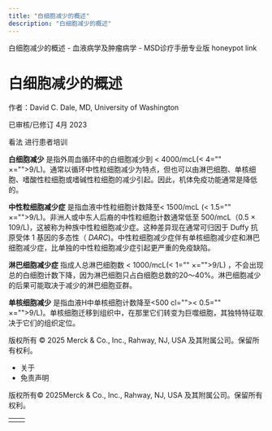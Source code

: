 ```yaml
---
title: "白细胞减少的概述"
description: "白细胞减少的概述"
---
```


﻿白细胞减少的概述 \- 血液病学及肿瘤病学 \- MSD诊疗手册专业版 honeypot link

# 白细胞减少的概述

作者：David C. Dale, MD, University of Washington

已审核/已修订 4月 2023

看法 进行患者培训

**白细胞减少** 是指外周血循环中的白细胞减少到 < 4000/mcL(< 4="" ×="">9/L)。通常以循环中性粒细胞减少为特点，但也可以由淋巴细胞、单核细胞、嗜酸性粒细胞或嗜碱性粒细胞的减少引起。因此，机体免疫功能通常是降低的。

**中性粒细胞减少症** 是指血液中性粒细胞计数降至< 1500/mcL (< 1.5="" ×="">9/L)。非洲人或中东人后裔的中性粒细胞计数通常低至 500/mcL（0.5 × 109/L)，这被称为种族中性粒细胞减少症。这种差异现在通常可归因于 Duffy 抗原受体 1 基因的多态性（ _DARC_)。中性粒细胞减少症伴有单核细胞减少症和淋巴细胞减少症，比单独的中性粒细胞减少症引起更严重的免疫缺陷。

**淋巴细胞减少症** 指成人总淋巴细胞数 < 1000/mcL(< 1="" ×="">9/L) ，不会出现总的白细胞计数下降，因为淋巴细胞只占白细胞总数的20～40%。淋巴细胞减少的后果可能取决于减少的淋巴细胞亚群。

**单核细胞减少** 是指血液H中单核细胞计数降至<500 cl="">< 0.5="" ×="">9/L)。单核细胞迁移到组织中，在那里它们转变为巨噬细胞，其独特特征取决于它们的组织定位。



版权所有 © 2025
Merck & Co., Inc., Rahway, NJ, USA 及其附属公司。保留所有权利。

- 关于
- 免责声明

版权所有© 2025Merck & Co., Inc., Rahway, NJ, USA 及其附属公司。保留所有权利。

|     |     |
| --- | --- |
|  |  |